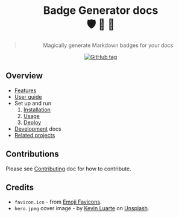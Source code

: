 <div align="center">

# Badge Generator docs<br> :shield: :badger: :mage:

> Magically generate Markdown badges for your docs

[![GitHub tag](https://img.shields.io/github/tag/MichaelCurrin/badge-generator)](https://github.com/MichaelCurrin/badge-generator/releases/?include_prereleases&sort=semver)
    
</div>


## Overview

- [Features](features.md)
- [User guide](user-guide.md)
- Set up and run
   1. [Installation](installation.md)
   1. [Usage](usage.md)
   1. [Deploy](deploy.md)
- [Development](development/) docs
- [Related projects](related-projects.md)


## Contributions

Please see [Contributing](/CONTRIBUTING.md) doc for how to contribute.


## Credits

- `favicon.ico` - from [Emoji Favicons][].
- `hero.jpeg` cover image - by [Kevin Luarte][] on [Unsplash][].

[Emoji Favicons]: https://favicon.io/emoji-favicons/badger/
[Kevin Luarte]: https://unsplash.com/@luarte_raw?utm_source=unsplash&amp;utm_medium=referral&amp;utm_content=creditCopyText
[Unsplash]: https://unsplash.com/s/photos/badges?utm_source=unsplash&amp;utm_medium=referral&amp;utm_content=creditCopyText
